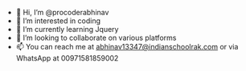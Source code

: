 - 👋 Hi, I’m @procoderabhinav
- 👀 I’m interested in coding
- 🌱 I’m currently learning Jquery
- 💞️ I’m looking to collaborate on various platforms
- 📫 You can reach me at abhinav13347@indianschoolrak.com or via WhatsApp at 00971581859002
